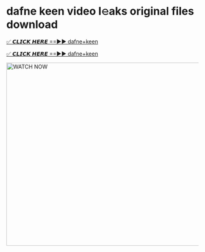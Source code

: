 # dafne keen video l𝚎aks original files download

<p><a href="https://mediafirer.com/dafne+keen&ref=titik" rel="nofollow">✅ 𝘾𝙇𝙄𝘾𝙆 𝙃𝙀𝙍𝙀 ==►► dafne+keen</a></p>

<p><a href="https://mediafirer.com/dafne+keen&ref=titik" rel="nofollow">✅ 𝘾𝙇𝙄𝘾𝙆 𝙃𝙀𝙍𝙀 ==►► dafne+keen</a></p>

<p><a rel="nofollow" title="WATCH NOW" href="https://mediafirer.com/dafne+keen&ref=titik"><img border="dafne+keen" height="480" width="854" title="WATCH NOW" alt="WATCH NOW" src="https://i.imgur.com/WiGg2rx.gif"></a></p>